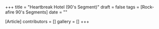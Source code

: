 +++
title = "Heartbreak Hotel (90's Segment)"
draft = false
tags = [Rock-afire 90's Segments]
date = ""

[Article]
contributors = []
gallery = []
+++